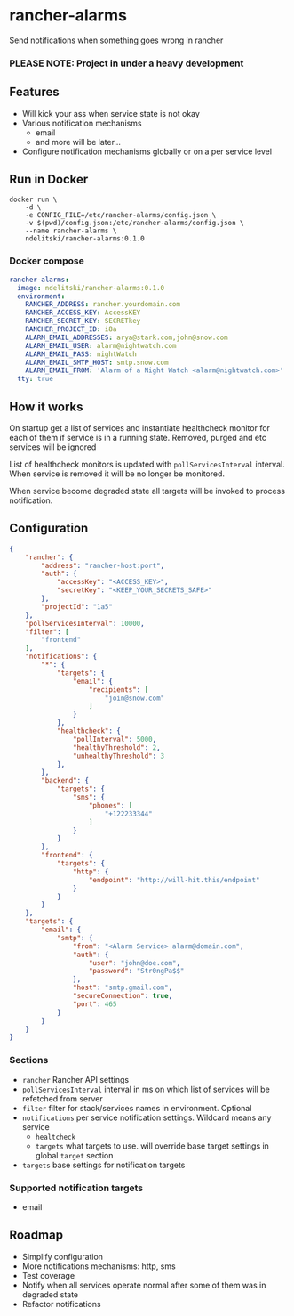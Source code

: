 # rancher-alarms

Send notifications when something goes wrong in rancher

### PLEASE NOTE: Project in under a heavy development

## Features
 - Will kick your ass when service state is not okay
 - Various notification mechanisms
   - email
   - and more will be later...
 - Configure notification mechanisms globally or on a per service level

## Run in Docker

```
docker run \
    -d \
    -e CONFIG_FILE=/etc/rancher-alarms/config.json \
    -v $(pwd)/config.json:/etc/rancher-alarms/config.json \
    --name rancher-alarms \
    ndelitski/rancher-alarms:0.1.0
```

### Docker compose

```yml
rancher-alarms:
  image: ndelitski/rancher-alarms:0.1.0
  environment:
    RANCHER_ADDRESS: rancher.yourdomain.com
    RANCHER_ACCESS_KEY: AccessKEY
    RANCHER_SECRET_KEY: SECRETkey
    RANCHER_PROJECT_ID: i8a
    ALARM_EMAIL_ADDRESSES: arya@stark.com,john@snow.com
    ALARM_EMAIL_USER: alarm@nightwatch.com
    ALARM_EMAIL_PASS: nightWatch
    ALARM_EMAIL_SMTP_HOST: smtp.snow.com
    ALARM_EMAIL_FROM: 'Alarm of a Night Watch <alarm@nightwatch.com>'
  tty: true
```

## How it works

On startup get a list of services and instantiate healthcheck monitor for each of them if service is in a running state. Removed, purged and etc services will be ignored

List of healthcheck monitors is updated with `pollServicesInterval` interval. When service is removed it will be no longer be monitored.

When service become degraded state all targets will be invoked to process notification.

## Configuration 
```json
{
    "rancher": {
        "address": "rancher-host:port",
        "auth": {
            "accessKey": "<ACCESS_KEY>",
            "secretKey": "<KEEP_YOUR_SECRETS_SAFE>"
        },
        "projectId": "1a5"
    },
    "pollServicesInterval": 10000,
    "filter": [
        "frontend"
    ],
    "notifications": {
        "*": {
            "targets": {
                "email": {
                    "recipients": [
                        "join@snow.com"
                    ]
                }
            },
            "healthcheck": {
                "pollInterval": 5000,
                "healthyThreshold": 2,
                "unhealthyThreshold": 3
            },
        },
        "backend": {
            "targets": {
                "sms": {
                    "phones": [
                        "+122233344"
                    ]
                }
            }
        },
        "frontend": {
            "targets": {
                "http": {
                    "endpoint": "http://will-hit.this/endpoint"
                }
            }
        }
    },
    "targets": {
        "email": {
            "smtp": {
                "from": "<Alarm Service> alarm@domain.com",
                "auth": {
                    "user": "john@doe.com",
                    "password": "Str0ngPa$$"
                },
                "host": "smtp.gmail.com",
                "secureConnection": true,
                "port": 465
            }
        }
    }
}
```

### Sections
 - `rancher` Rancher API settings
 - `pollServicesInterval` interval in ms on which list of services will be refetched from server
 - `filter` filter for stack/services names in environment. Optional
 - `notifications` per service notification settings. Wildcard means any service
    - `healtcheck`
    - `targets` what targets to use. will override base target settings in global `target` section
 - `targets` base settings for notification targets

### Supported notification targets
 - email
    
## Roadmap
 - Simplify configuration
 - More notifications mechanisms: http, sms
 - Test coverage
 - Notify when all services operate normal after some of them was in degraded state
 - Refactor notifications 
 
   
